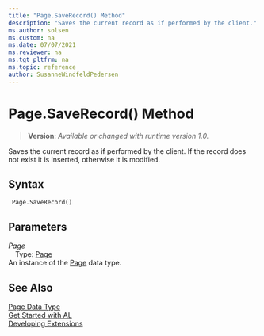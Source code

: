```yaml
---
title: "Page.SaveRecord() Method"
description: "Saves the current record as if performed by the client."
ms.author: solsen
ms.custom: na
ms.date: 07/07/2021
ms.reviewer: na
ms.tgt_pltfrm: na
ms.topic: reference
author: SusanneWindfeldPedersen
---
```

[//]: # (START>DO_NOT_EDIT)
[//]: # (IMPORTANT:Do not edit any of the content between here and the END>DO_NOT_EDIT.)
[//]: # (Any modifications should be made in the .xml files in the ModernDev repo.)
# Page.SaveRecord() Method
> **Version**: _Available or changed with runtime version 1.0._

Saves the current record as if performed by the client. If the record does not exist it is inserted, otherwise it is modified.


## Syntax
```AL
 Page.SaveRecord()
```

## Parameters
*Page*  
&emsp;Type: [Page](page-data-type.md)  
An instance of the [Page](page-data-type.md) data type.  


[//]: # (IMPORTANT: END>DO_NOT_EDIT)
## See Also
[Page Data Type](page-data-type.md)  
[Get Started with AL](../../devenv-get-started.md)  
[Developing Extensions](../../devenv-dev-overview.md)